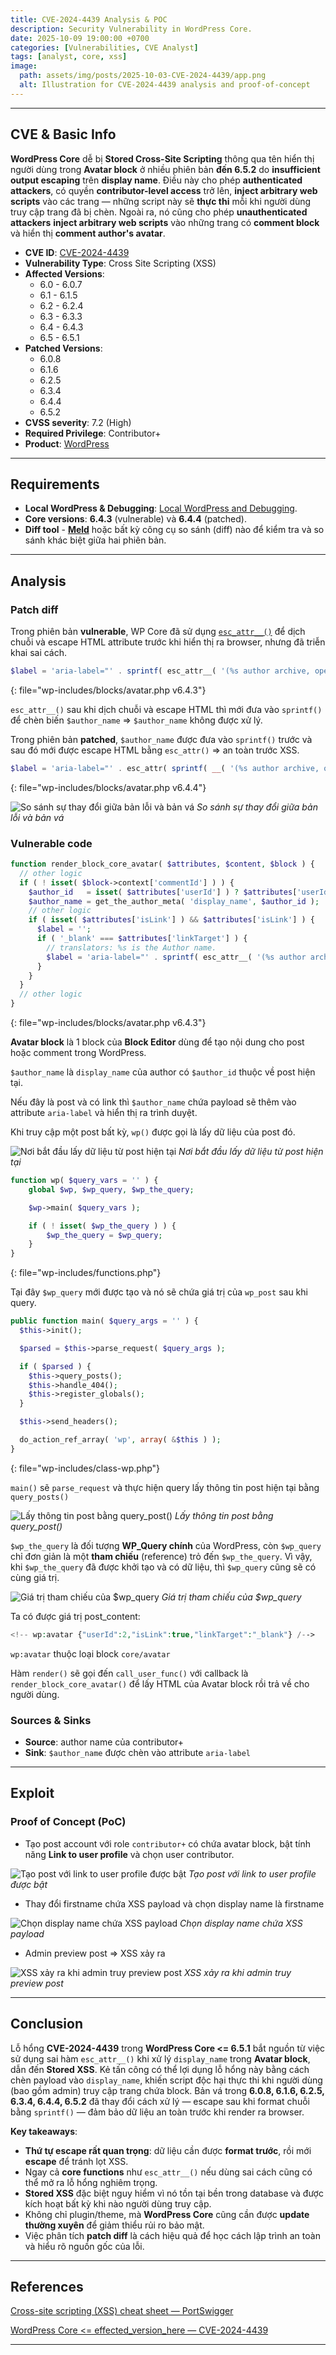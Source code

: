 ```yaml
---
title: CVE-2024-4439 Analysis & POC
description: Security Vulnerability in WordPress Core.
date: 2025-10-09 19:00:00 +0700
categories: [Vulnerabilities, CVE Analyst]
tags: [analyst, core, xss]
image:
  path: assets/img/posts/2025-10-03-CVE-2024-4439/app.png
  alt: Illustration for CVE-2024-4439 analysis and proof-of-concept
---
```


---

## CVE & Basic Info
**WordPress Core** dễ bị **Stored Cross-Site Scripting** thông qua tên hiển thị người dùng trong **Avatar block** ở nhiều phiên bản **đến 6.5.2** do **insufficient output escaping** trên **display name**. Điều này cho phép **authenticated attackers**, có quyền **contributor-level access** trở lên, **inject arbitrary web scripts** vào các trang — những script này sẽ **thực thi** mỗi khi người dùng truy cập trang đã bị chèn. Ngoài ra, nó cũng cho phép **unauthenticated attackers** **inject arbitrary web scripts** vào những trang có **comment block** và hiển thị **comment author's avatar**.

* **CVE ID**: [CVE-2024-4439](https://www.cve.org/CVERecord?id=CVE-2024-4439)
* **Vulnerability Type**: Cross Site Scripting (XSS)
* **Affected Versions**:
  * 6.0 - 6.0.7
  * 6.1 - 6.1.5
  * 6.2 - 6.2.4
  * 6.3 - 6.3.3
  * 6.4 - 6.4.3
  * 6.5 - 6.5.1 
* **Patched Versions**: 
  * 6.0.8
  * 6.1.6
  * 6.2.5
  * 6.3.4
  * 6.4.4
  * 6.5.2
* **CVSS severity**: 7.2 (High)  
* **Required Privilege**: Contributor+
* **Product**: [WordPress](https://wordpress.org/)

---

## Requirements

* **Local WordPress & Debugging**: [Local WordPress and Debugging](https://w41bu1.github.io/posts/wordpress-local-and-debugging/).
* **Core versions**: **6.4.3** (vulnerable) và **6.4.4** (patched).
* **Diff tool** - [**Meld**](https://meldmerge.org/) hoặc bất kỳ công cụ so sánh (diff) nào để kiểm tra và so sánh khác biệt giữa hai phiên bản.

---

## Analysis

### Patch diff
Trong phiên bản **vulnerable**, WP Core đã sử dụng [`esc_attr__()`](https://developer.wordpress.org/reference/functions/esc_attr__/) để dịch chuỗi và escape HTML attribute trước khi hiển thị ra browser, nhưng đã triễn khai sai cách.

```php
$label = 'aria-label="' . sprintf( esc_attr__( '(%s author archive, opens in a new tab)' ), $author_name ) . '"';
```
{: file="wp-includes/blocks/avatar.php v6.4.3"}

`esc_attr__()` sau khi dịch chuỗi và escape HTML thì mới đưa vào `sprintf()` để chèn biến `$author_name` => `$author_name` không được xử lý.

Trong phiên bản **patched**, `$author_name` được đưa vào `sprintf()` trước và sau đó mới được escape HTML bằng `esc_attr()` => an toàn trước XSS.
```php
$label = 'aria-label="' . esc_attr( sprintf( __( '(%s author archive, opens in a new tab)' ), $author_name ) ) . '"';
```
{: file="wp-includes/blocks/avatar.php v6.4.4"}

![So sánh sự thay đổi giữa bản lỗi và bản vá](assets/img/posts/2025-10-03-CVE-2024-4439/dif1.png)
_So sánh sự thay đổi giữa bản lỗi và bản vá_

### Vulnerable code 

```php
function render_block_core_avatar( $attributes, $content, $block ) {
  // other logic
  if ( ! isset( $block->context['commentId'] ) ) {
    $author_id   = isset( $attributes['userId'] ) ? $attributes['userId'] : get_post_field( 'post_author', $block->context['postId'] );
    $author_name = get_the_author_meta( 'display_name', $author_id );
    // other logic
    if ( isset( $attributes['isLink'] ) && $attributes['isLink'] ) {
      $label = '';
      if ( '_blank' === $attributes['linkTarget'] ) {
        // translators: %s is the Author name.
        $label = 'aria-label="' . sprintf( esc_attr__( '(%s author archive, opens in a new tab)' ), $author_name ) . '"';
      }
    }
  }
  // other logic
}
```
{: file="wp-includes/blocks/avatar.php v6.4.3"}

**Avatar block** là 1 block của **Block Editor** dùng để tạo nội dung cho post hoặc comment trong WordPress.

`$author_name` là `display_name` của author có `$author_id` thuộc về post hiện tại.

Nếu đây là post và có link thì `$author_name` chứa payload sẽ thêm vào attribute `aria-label` và hiển thị ra trình duyệt.

Khi truy cập một post bất kỳ, `wp()` được gọi là lấy dữ liệu của post đó.

![Nơi bắt đầu lấy dữ liệu từ post hiện tại](assets/img/posts/2025-10-03-CVE-2024-4439/debug1.png)
_Nơi bắt đầu lấy dữ liệu từ post hiện tại_

```php
function wp( $query_vars = '' ) {
	global $wp, $wp_query, $wp_the_query;

	$wp->main( $query_vars );

	if ( ! isset( $wp_the_query ) ) {
		$wp_the_query = $wp_query;
	}
}
```
{: file="wp-includes/functions.php"}

Tại đây `$wp_query` mới được tạo và nó sẽ chứa giá trị của `wp_post` sau khi query.

```php
public function main( $query_args = '' ) {
  $this->init();

  $parsed = $this->parse_request( $query_args );

  if ( $parsed ) {
    $this->query_posts();
    $this->handle_404();
    $this->register_globals();
  }

  $this->send_headers();

  do_action_ref_array( 'wp', array( &$this ) );
}
```
{: file="wp-includes/class-wp.php"}

`main()` sẽ `parse_request` và thực hiện query lấy thông tin post hiện tại bằng `query_posts()`

![Lấy thông tin post bằng query_post()](assets/img/posts/2025-10-03-CVE-2024-4439/debug2.png)
_Lấy thông tin post bằng query_post()_

`$wp_the_query` là đối tượng **WP_Query chính** của WordPress, còn `$wp_query` chỉ đơn giản là một **tham chiếu** (reference) trỏ đến `$wp_the_query`. Vì vậy, khi `$wp_the_query` đã được khởi tạo và có dữ liệu, thì `$wp_query` cũng sẽ có cùng giá trị.

![Giá trị tham chiếu của $wp_query](assets/img/posts/2025-10-03-CVE-2024-4439/debug3.png)
_Giá trị tham chiếu của $wp_query_

Ta có được giá trị post_content:

```php
<!-- wp:avatar {"userId":2,"isLink":true,"linkTarget":"_blank"} /-->
```

`wp:avatar` thuộc loại block `core/avatar`

Hàm `render()` sẽ gọi đến `call_user_func()` với callback là `render_block_core_avatar()` để lấy HTML của Avatar block rồi trả về cho người dùng.

### Sources & Sinks

* **Source**: author name của contributor+ 
* **Sink**: `$author_name` được chèn vào attribute `aria-label`

---

## Exploit
### Proof of Concept (PoC)
- Tạo post account với role `contributor+` có chứa avatar block, bật tính năng **Link to user profile** và chọn user contributor.

![Tạo post với link to user profile được bật](assets/img/posts/2025-10-03-CVE-2024-4439/post1.png)
_Tạo post với link to user profile được bật_

- Thay đổi firstname chứa XSS payload và chọn display name là firstname

![Chọn display name chứa XSS payload](assets/img/posts/2025-10-03-CVE-2024-4439/disname.png)
_Chọn display name chứa XSS payload_

- Admin preview post => XSS xảy ra

![XSS xảy ra khi admin truy preview post](assets/img/posts/2025-10-03-CVE-2024-4439/xss1.png)
_XSS xảy ra khi admin truy preview post_

---

## Conclusion

Lỗ hổng **CVE-2024-4439** trong **WordPress Core <= 6.5.1** bắt nguồn từ việc sử dụng sai hàm `esc_attr__()` khi xử lý `display_name` trong **Avatar block**, dẫn đến **Stored XSS**. Kẻ tấn công có thể lợi dụng lỗ hổng này bằng cách chèn payload vào `display_name`, khiến script độc hại thực thi khi người dùng (bao gồm admin) truy cập trang chứa block. Bản vá trong **6.0.8, 6.1.6, 6.2.5, 6.3.4, 6.4.4, 6.5.2** đã thay đổi cách xử lý — escape sau khi format chuỗi bằng `sprintf()` — đảm bảo dữ liệu an toàn trước khi render ra browser.

**Key takeaways**:

* **Thứ tự escape rất quan trọng**: dữ liệu cần được **format trước**, rồi mới **escape** để tránh lọt XSS.
* Ngay cả **core functions** như `esc_attr__()` nếu dùng sai cách cũng có thể mở ra lỗ hổng nghiêm trọng.
* **Stored XSS** đặc biệt nguy hiểm vì nó tồn tại bền trong database và được kích hoạt bất kỳ khi nào người dùng truy cập.
* Không chỉ plugin/theme, mà **WordPress Core** cũng cần được **update thường xuyên** để giảm thiểu rủi ro bảo mật.
* Việc phân tích **patch diff** là cách hiệu quả để học cách lập trình an toàn và hiểu rõ nguồn gốc của lỗi.

---

## References

[Cross-site scripting (XSS) cheat sheet — PortSwigger](https://portswigger.net/web-security/cross-site-scripting/cheat-sheet)

[WordPress Core <= effected_version_here — CVE-2024-4439](https://patchstack.com/patchstack_database_here)

--- 